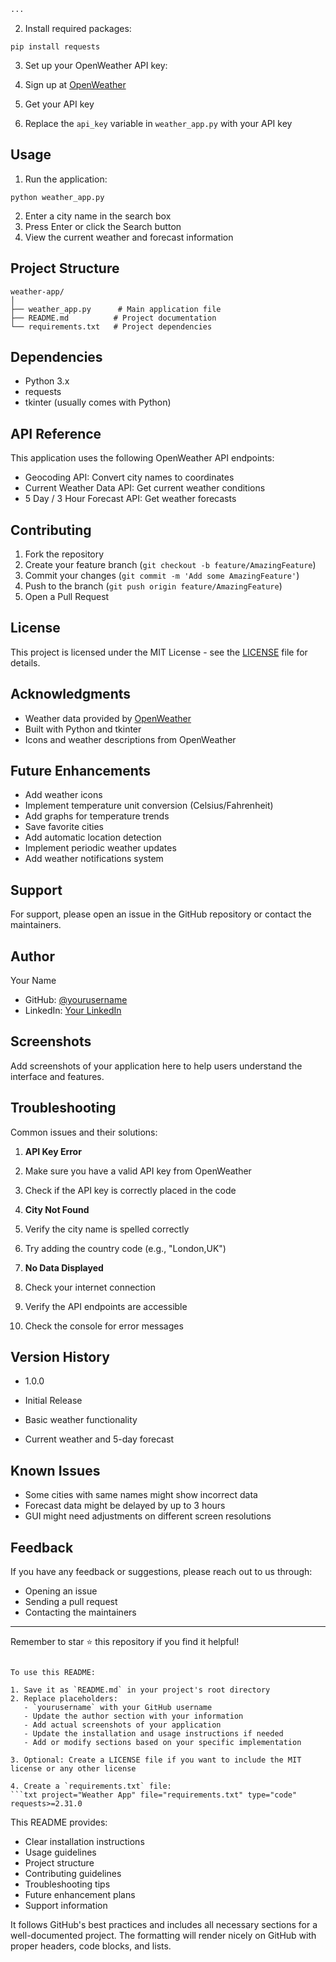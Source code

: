 ```markdown project="Weather App" file="README.md"
...
```

2. Install required packages:


```shellscript
pip install requests
```

3. Set up your OpenWeather API key:

1. Sign up at [OpenWeather](https://openweathermap.org/api)
2. Get your API key
3. Replace the `api_key` variable in `weather_app.py` with your API key





## Usage

1. Run the application:


```shellscript
python weather_app.py
```

2. Enter a city name in the search box
3. Press Enter or click the Search button
4. View the current weather and forecast information


## Project Structure

```plaintext
weather-app/
│
├── weather_app.py      # Main application file
├── README.md          # Project documentation
└── requirements.txt   # Project dependencies
```

## Dependencies

- Python 3.x
- requests
- tkinter (usually comes with Python)


## API Reference

This application uses the following OpenWeather API endpoints:

- Geocoding API: Convert city names to coordinates
- Current Weather Data API: Get current weather conditions
- 5 Day / 3 Hour Forecast API: Get weather forecasts


## Contributing

1. Fork the repository
2. Create your feature branch (`git checkout -b feature/AmazingFeature`)
3. Commit your changes (`git commit -m 'Add some AmazingFeature'`)
4. Push to the branch (`git push origin feature/AmazingFeature`)
5. Open a Pull Request


## License

This project is licensed under the MIT License - see the [LICENSE](LICENSE) file for details.

## Acknowledgments

- Weather data provided by [OpenWeather](https://openweathermap.org/)
- Built with Python and tkinter
- Icons and weather descriptions from OpenWeather


## Future Enhancements

- Add weather icons
- Implement temperature unit conversion (Celsius/Fahrenheit)
- Add graphs for temperature trends
- Save favorite cities
- Add automatic location detection
- Implement periodic weather updates
- Add weather notifications system


## Support

For support, please open an issue in the GitHub repository or contact the maintainers.

## Author

Your Name

- GitHub: [@yourusername](https://github.com/yourusername)
- LinkedIn: [Your LinkedIn](https://linkedin.com/in/yourprofile)


## Screenshots

Add screenshots of your application here to help users understand the interface and features.

## Troubleshooting

Common issues and their solutions:

1. **API Key Error**

1. Make sure you have a valid API key from OpenWeather
2. Check if the API key is correctly placed in the code



2. **City Not Found**

1. Verify the city name is spelled correctly
2. Try adding the country code (e.g., "London,UK")



3. **No Data Displayed**

1. Check your internet connection
2. Verify the API endpoints are accessible
3. Check the console for error messages





## Version History

- 1.0.0

- Initial Release
- Basic weather functionality
- Current weather and 5-day forecast





## Known Issues

- Some cities with same names might show incorrect data
- Forecast data might be delayed by up to 3 hours
- GUI might need adjustments on different screen resolutions


## Feedback

If you have any feedback or suggestions, please reach out to us through:

- Opening an issue
- Sending a pull request
- Contacting the maintainers


---

Remember to star ⭐ this repository if you find it helpful!

```plaintext

To use this README:

1. Save it as `README.md` in your project's root directory
2. Replace placeholders:
   - `yourusername` with your GitHub username
   - Update the author section with your information
   - Add actual screenshots of your application
   - Update the installation and usage instructions if needed
   - Add or modify sections based on your specific implementation

3. Optional: Create a LICENSE file if you want to include the MIT license or any other license

4. Create a `requirements.txt` file:
```txt project="Weather App" file="requirements.txt" type="code"
requests>=2.31.0
```

This README provides:

- Clear installation instructions
- Usage guidelines
- Project structure
- Contributing guidelines
- Troubleshooting tips
- Future enhancement plans
- Support information


It follows GitHub's best practices and includes all necessary sections for a well-documented project. The formatting will render nicely on GitHub with proper headers, code blocks, and lists.
